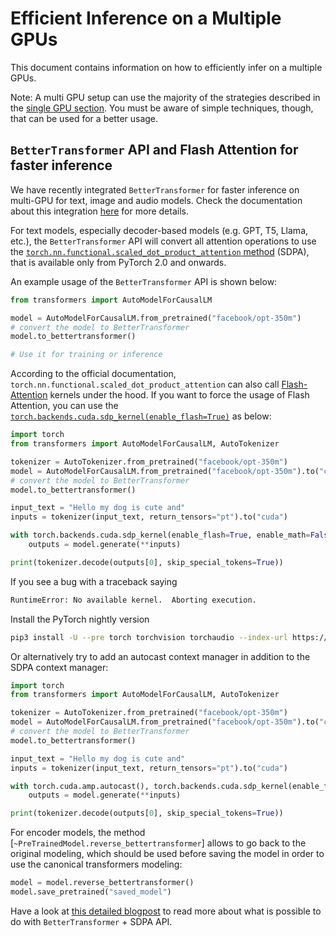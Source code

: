 <!--Copyright 2022 The HuggingFace Team. All rights reserved.

Licensed under the Apache License, Version 2.0 (the "License"); you may not use this file except in compliance with
the License. You may obtain a copy of the License at

http://www.apache.org/licenses/LICENSE-2.0

Unless required by applicable law or agreed to in writing, software distributed under the License is distributed on
an "AS IS" BASIS, WITHOUT WARRANTIES OR CONDITIONS OF ANY KIND, either express or implied. See the License for the

⚠️ Note that this file is in Markdown but contain specific syntax for our doc-builder (similar to MDX) that may not be
rendered properly in your Markdown viewer.

-->

# Efficient Inference on a Multiple GPUs

This document contains information on how to efficiently infer on a multiple GPUs. 
<Tip>

Note: A multi GPU setup can use the majority of the strategies described in the [single GPU section](./perf_infer_gpu_one). You must be aware of simple techniques, though, that can be used for a better usage.

</Tip>

## `BetterTransformer` API and Flash Attention for faster inference

We have recently integrated `BetterTransformer` for faster inference on multi-GPU for text, image and audio models. Check the documentation about this integration [here](https://huggingface.co/docs/optimum/bettertransformer/overview) for more details. 

For text models, especially decoder-based models (e.g. GPT, T5, Llama, etc.), the `BetterTransformer` API will convert all attention operations to use the [`torch.nn.functional.scaled_dot_product_attention` method](https://pytorch.org/docs/master/generated/torch.nn.functional.scaled_dot_product_attention) (SDPA), that is available only from PyTorch 2.0 and onwards. 

An example usage of the `BetterTransformer` API is shown below:

```python
from transformers import AutoModelForCausalLM

model = AutoModelForCausalLM.from_pretrained("facebook/opt-350m")
# convert the model to BetterTransformer
model.to_bettertransformer()

# Use it for training or inference
```

According to the official documentation, `torch.nn.functional.scaled_dot_product_attention` can also call [Flash-Attention](https://arxiv.org/abs/2205.14135) kernels under the hood. If you want to force the usage of Flash Attention, you can use the [`torch.backends.cuda.sdp_kernel(enable_flash=True)`](https://pytorch.org/docs/master/backends.html#torch.backends.cuda.sdp_kernel) as below:


```python
import torch
from transformers import AutoModelForCausalLM, AutoTokenizer

tokenizer = AutoTokenizer.from_pretrained("facebook/opt-350m")
model = AutoModelForCausalLM.from_pretrained("facebook/opt-350m").to("cuda")
# convert the model to BetterTransformer
model.to_bettertransformer()

input_text = "Hello my dog is cute and"
inputs = tokenizer(input_text, return_tensors="pt").to("cuda")

with torch.backends.cuda.sdp_kernel(enable_flash=True, enable_math=False, enable_mem_efficient=False):
    outputs = model.generate(**inputs)

print(tokenizer.decode(outputs[0], skip_special_tokens=True))
```

If you see a bug with a traceback saying 

```bash
RuntimeError: No available kernel.  Aborting execution.
```

Install the PyTorch nightly version

```bash
pip3 install -U --pre torch torchvision torchaudio --index-url https://download.pytorch.org/whl/nightly/cu118
```

Or alternatively try to add an autocast context manager in addition to the SDPA context manager:

```python
import torch
from transformers import AutoModelForCausalLM, AutoTokenizer

tokenizer = AutoTokenizer.from_pretrained("facebook/opt-350m")
model = AutoModelForCausalLM.from_pretrained("facebook/opt-350m").to("cuda")
# convert the model to BetterTransformer
model.to_bettertransformer()

input_text = "Hello my dog is cute and"
inputs = tokenizer(input_text, return_tensors="pt").to("cuda")

with torch.cuda.amp.autocast(), torch.backends.cuda.sdp_kernel(enable_flash=True, enable_math=False, enable_mem_efficient=False):
    outputs = model.generate(**inputs)

print(tokenizer.decode(outputs[0], skip_special_tokens=True))
```

For encoder models, the method [`~PreTrainedModel.reverse_bettertransformer`] allows to go back to the original modeling, which should be used before saving the model in order to use the canonical transformers modeling:

```python
model = model.reverse_bettertransformer()
model.save_pretrained("saved_model")
```

Have a look at [this detailed blogpost](https://pytorch.org/blog/out-of-the-box-acceleration/) to read more about what is possible to do with `BetterTransformer` + SDPA API.